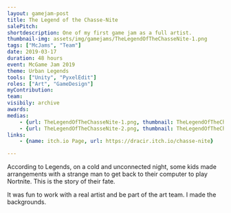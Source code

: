 ```yaml
---
layout: gamejam-post
title: The Legend of the Chasse-Nite
salePitch: 
shortdescription: One of my first game jam as a full artist.
thumbnail-img: assets/img/gamejams/TheLegendOfTheChasseNite-1.png
tags: ["McJams", "Team"]
date: 2019-03-17
duration: 48 hours
event: McGame Jam 2019
theme: Urban Legends
tools: ["Unity", "PyxelEdit"]
roles: ["Art", "GameDesign"]
myContribution: 
team: 
visibily: archive
awards: 
medias: 
    - {url: TheLegendOfTheChasseNite-1.png, thumbnail: TheLegendOfTheChasseNite-1.png, caption: "The story..."}
    - {url: TheLegendOfTheChasseNite-2.png, thumbnail: TheLegendOfTheChasseNite-2.png, caption: "I made the backgrounds"}
links: 
    - {name: itch.io Page, url: https://dracir.itch.io/chasse-nite}

---
```

According to Legends, on a cold and unconnected night, some kids made arrangements with a strange man to get back to their computer to play Nortnite. This is the story of their fate.

It was fun to work with a real artist and be part of the art team. I made the backgrounds.